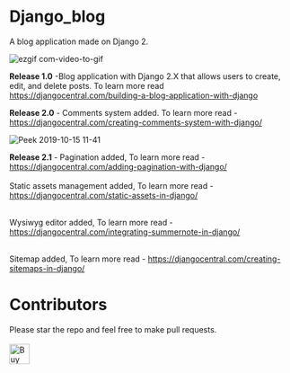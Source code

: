 # Django_blog

A blog application made on Django 2.

![ezgif com-video-to-gif](https://user-images.githubusercontent.com/38559396/55287491-12c4de80-53c7-11e9-8c6a-3f02b79ba9ca.gif)

**Release 1.0** -Blog application with Django 2.X that allows users to create, edit, and delete posts. To learn more read https://djangocentral.com/building-a-blog-application-with-django

**Release 2.0** - Comments system added. To learn more read - https://djangocentral.com/creating-comments-system-with-django/

![Peek 2019-10-15 11-41](https://user-images.githubusercontent.com/38559396/66840502-c9fcfd80-ef85-11e9-827c-51fa4064a231.gif)

**Release 2.1** - Pagination added, To learn more read - https://djangocentral.com/adding-pagination-with-django/ <br/><br/>
Static assets management added, To learn more read - https://djangocentral.com/static-assets-in-django/ <br/><br/>

Wysiwyg editor added, To learn more read - https://djangocentral.com/integrating-summernote-in-django/ <br/><br/>

Sitemap added, To learn more read - https://djangocentral.com/creating-sitemaps-in-django/



# Contributors

Please star the repo and feel free to make pull requests. <br/><br/>
<a href='https://ko-fi.com/J3J617AIN' target='_blank'><img height='36' style='border:0px;height:36px;' src='https://az743702.vo.msecnd.net/cdn/kofi4.png?v=2' border='0' alt='Buy Me a Coffee at ko-fi.com' /></a>
